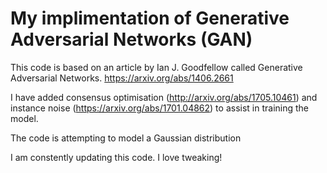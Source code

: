 # My implimentation of Generative Adversarial Networks (GAN)

This code is based on an article by Ian J. Goodfellow called Generative Adversarial Networks.
https://arxiv.org/abs/1406.2661

I have added consensus optimisation (http://arxiv.org/abs/1705.10461) and instance noise (https://arxiv.org/abs/1701.04862) to assist
in training the model. 

The code is attempting to model a Gaussian distribution

I am constently updating this code. I love tweaking! 
